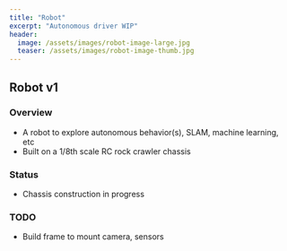 ```yaml
---
title: "Robot"
excerpt: "Autonomous driver WIP"
header:
  image: /assets/images/robot-image-large.jpg
  teaser: /assets/images/robot-image-thumb.jpg
---
```

## Robot v1

### Overview
- A robot to explore autonomous behavior(s), SLAM, machine learning, etc
- Built on a 1/8th scale RC rock crawler chassis

### Status
- Chassis construction in progress

### TODO
- Build frame to mount camera, sensors
